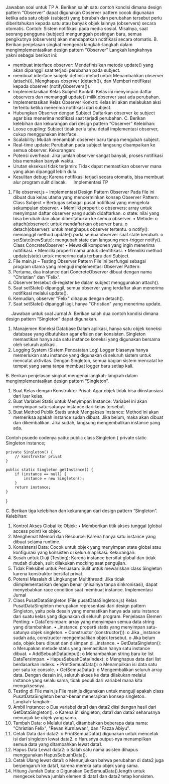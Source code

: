 Jawaban soal untuk TP
A. Berikan salah satu contoh kondisi dimana design pattern “Observer” dapat digunakan 
Observer pattern cocok digunakan ketika ada satu objek (subject) yang berubah dan perubahan tersebut perlu diberitahukan kepada satu atau banyak objek lainnya (observers) secara otomatis.
Contoh:
Sistem notifikasi pada media sosial.
Misalnya, saat seorang pengguna (subject) mengunggah postingan baru, semua pengikutnya (observers) akan mendapatkan notifikasi secara otomatis.
B. Berikan penjelasan singkat mengenai langkah-langkah dalam mengimplementasikan design pattern “Observer”
Langkah langkahnya yakni sebagai berikut ini:
- membuat interface observer: Mendefinisikan metode update() yang akan dipanggil saat terjadi perubahan pada subject.
- membuat interface subjek: definisi metod untuk Menambahkan observer (attach()), Menghapus observer (detach()), dan Memberi notifikasi kepada observer (notifyObservers()).
- Implementasikan Kelas Subject Konkrit: Kelas ini menyimpan daftar observers dan memanggil update() milik observer saat ada perubahan.
- Implementasikan Kelas Observer Konkrit: Kelas ini akan melakukan aksi tertentu ketika menerima notifikasi dari subject.
- Hubungkan Observer dengan Subject Daftarkan observer ke subject agar bisa menerima notifikasi saat terjadi perubahan.
C. Berikan kelebihan dan kekurangan dari design pattern “Observer”
Kelebihan:
- Loose coupling: Subject tidak perlu tahu detail implementasi observer, cukup menggunakan interface.
- Scalability: Mudah menambah observer baru tanpa mengubah subject.
- Real-time update: Perubahan pada subject langsung disampaikan ke semua observer.
Kekurangan:
- Potensi overhead: Jika jumlah observer sangat banyak, proses notifikasi bisa memakan banyak waktu.
- Urutan eksekusi tidak terjamin: Tidak dapat memastikan observer mana yang akan dipanggil lebih dulu.
- Kesulitan debug: Karena notifikasi terjadi secara otomatis, bisa membuat alur program sulit dilacak.
 
Implementasi TP
1. File observer.js – Implementasi Design Pattern Observer
Pada file ini dibuat dua kelas utama yang mencerminkan konsep Observer Pattern:
Class Subject
•	Bertugas sebagai pusat notifikasi yang mengelola sekumpulan observer.
•	Memiliki properti:
o	observers: array untuk menyimpan daftar observer yang sudah didaftarkan.
o	state: nilai yang bisa berubah dan akan diberitahukan ke semua observer.
•	Metode:
o	attach(observer): untuk mendaftarkan observer baru.
o	detach(observer): untuk menghapus observer tertentu.
o	notify(): memanggil method update() pada semua observer saat state berubah.
o	setState(newState): mengubah state dan langsung men-trigger notify().
Class ConcreteObserver
•	Mewakili komponen yang ingin menerima notifikasi.
•	Memiliki properti nama untuk identifikasi.
•	Memiliki method update(state) untuk menerima data terbaru dari Subject.
2. File main.js – Testing Observer Pattern
File ini berfungsi sebagai program utama yang menguji implementasi Observer Pattern:
1.	Pertama, dua instance dari ConcreteObserver dibuat dengan nama "Christian" dan "Felix".
2.	Observer tersebut di-register ke dalam subject menggunakan attach().
3.	Saat setState() dipanggil, semua observer yang terdaftar akan menerima notifikasi melalui update().
4.	Kemudian, observer "Felix" dihapus dengan detach().
5.	Saat setState() dipanggil lagi, hanya "Christian" yang menerima update.
 
 
Jawaban untuk soal Jurnal
A. Berikan salah dua contoh kondisi dimana design pattern “Singleton” dapat digunakan. 
1. Manajemen Koneksi Database
Dalam aplikasi, hanya satu objek koneksi database yang dibutuhkan agar efisien dan konsisten. Singleton memastikan hanya ada satu instance koneksi yang digunakan bersama oleh seluruh aplikasi.
2. Logging System (Sistem Pencatatan Log)
Logger biasanya hanya memerlukan satu instance yang digunakan di seluruh sistem untuk mencatat aktivitas. Dengan Singleton, semua bagian sistem mencatat ke tempat yang sama tanpa membuat logger baru setiap kali.

B. Berikan penjelasan singkat mengenai langkah-langkah dalam mengimplementasikan design pattern “Singleton”. 
1. Buat Kelas dengan Konstruktor Privat: Agar objek tidak bisa diinstansiasi dari luar kelas.
2. Buat Variabel Statis untuk Menyimpan Instance: Variabel ini akan menyimpan satu-satunya instance dari kelas tersebut.
3. Buat Method Publik Statis untuk Mengakses Instance: Method ini akan memeriksa apakah instance sudah dibuat. Jika belum, maka akan dibuat dan dikembalikan. Jika sudah, langsung mengembalikan instance yang ada.

Contoh psuedo codenya yaitu:
public class Singleton {
    private static Singleton instance;

    private Singleton() {
        // konstruktor privat
    }

    public static Singleton getInstance() {
        if (instance == null) {
            instance = new Singleton();
        }
        return instance;
    }
}

C. Berikan tiga kelebihan dan kekurangan dari design pattern “Singleton”.
Kelebihan:
1. Kontrol Akses Global ke Objek: •  Memberikan titik akses tunggal (global access point) ke objek.
2. Menghemat Memori dan Resource: Karena hanya satu instance yang dibuat selama runtime.
3. Konsistensi Data: Cocok untuk objek yang menyimpan state global atau konfigurasi yang konsisten di seluruh aplikasi.
Kekurangan:
1. Susah untuk Diuji (Testing): Karena instance bersifat global dan tidak mudah diubah, sulit dilakukan mocking saat pengujian.
2. Tidak Fleksibel untuk Perluasan: Sulit untuk mewariskan class Singleton karena konstruktor bersifat privat.
3. Potensi Masalah di Lingkungan Multithread: Jika tidak diimplementasikan dengan benar (misalnya tanpa sinkronisasi), dapat menyebabkan race condition saat membuat instance.
Implementasi Jurnal
1. Class PusatDataSingleton (File pusatDataSingleton.js)
Kelas PusatDataSingleton merupakan representasi dari design pattern Singleton, yaitu pola desain yang memastikan hanya ada satu instance dari suatu kelas yang digunakan di seluruh program.
Penjelasan Elemen Penting:
•	DataTersimpan: array yang menyimpan semua data string yang ditambahkan.
•	_instance: properti statis yang menyimpan satu-satunya objek singleton.
•	Constructor (constructor()):
o	Jika _instance sudah ada, constructor mengembalikan objek tersebut.
o	Jika belum ada, objek baru dibuat dan disimpan di _instance.
•	GetDataSingleton():
o	Merupakan metode statis yang memastikan hanya satu instance dibuat.
•	AddSebuahData(input):
o	Menambahkan string baru ke list DataTersimpan.
•	HapusSebuahData(index):
o	Menghapus data dari list berdasarkan indeks.
•	PrintSemuaData():
o	Menampilkan isi data satu per satu ke console.
•	GetSemuaData():
o	Mengembalikan seluruh array data.
Dengan desain ini, seluruh akses ke data dilakukan melalui instance yang selalu sama, tidak peduli dari variabel mana kita mengaksesnya.
2. Testing di File main.js
File main.js digunakan untuk menguji apakah class PusatDataSingleton benar-benar menerapkan konsep singleton.
Langkah-langkah:
1.	Ambil Instance:
o	Dua variabel data1 dan data2 diisi dengan hasil dari GetDataSingleton().
o	Karena ini singleton, data1 dan data2 seharusnya menunjuk ke objek yang sama.
2.	Tambah Data:
o	Melalui data1, ditambahkan beberapa data nama: "Christian Felix", "Revan Kurniawan", dan "Fazza Abiyu".
3.	Cetak Data dari data2:
o	PrintSemuaData() digunakan untuk mencetak isi dari singleton lewat data2.
o	Harusnya output-nya menampilkan semua data yang ditambahkan lewat data1.
4.	Hapus Data Lewat data2:
o	Salah satu nama asisten dihapus menggunakan HapusSebuahData().
5.	Cetak Ulang lewat data1:
o	Menunjukkan bahwa perubahan di data2 juga berpengaruh ke data1, karena mereka satu objek yang sama.
6.	Hitung Jumlah Data:
o	Digunakan GetSemuaData().length untuk mengecek bahwa jumlah elemen di data1 dan data2 tetap konsisten.